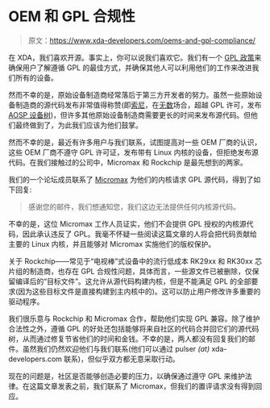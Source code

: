 # OEM 和 GPL 合规性

> 原文：<https://www.xda-developers.com/oems-and-gpl-compliance/>

在 XDA，我们喜欢开源。事实上，你可以说我们喜欢它。我们有一个 [GPL 政策](http://www.xda-developers.com/android/xda-developers-and-the-gpl/)来确保用户了解遵循 GPL 的最佳方式，并确保其他人可以利用他们的工作来改进我们所有的设备。

然而不幸的是，原始设备制造商经常落后于第三方开发者的努力。虽然一些原始设备制造商的源代码发布非常值得称赞(即[索尼](http://www.xda-developers.com/android/sony-xperia-z-kernel-source-released-prior-to-worldwide-device-launch/)，在[无数](http://www.xda-developers.com/android/an-official-alpha-release-with-kernel-source-who-does-this-sort-of-thing/)场合，超越 GPL 许可，发布 [AOSP 设备树](http://www.xda-developers.com/android/sony-releases-aosp-code-for-xperia-tablet-z-new-httpclient-android-tutorial-available-xda-developer-tv/))，但许多其他原始设备制造商需要更长的时间来发布源代码。但他们最终做到了，为此我们应该为他们鼓掌。

然而不幸的是，最近有许多用户与我们联系，试图提高对一些 OEM 厂商的认识，这些 OEM 厂商不遵守 GPL 许可证，发布带有 Linux 内核的设备，但拒绝发布源代码。在我们接触过的公司中，Micromax 和 Rockchip 是最先想到的两家。

我们的一个论坛成员联系了 [Micromax](http://forum.xda-developers.com/forumdisplay.php?f=2142) 为他们的内核请求 GPL 源代码，得到了如下回复:

> 感谢您的邮件，我们想通知您，我们这边无法提供任何内核源代码。

不幸的是，这位 Micromax 工作人员证实，他们不会提供 GPL 授权的内核源代码，因此承认违反了 GPL。我毫不怀疑一些阅读这篇文章的人将会把代码贡献给主要的 Linux 内核，并且能够对 Micromax 实施他们的版权保护。

关于 Rockchip——常见于“电视棒”式设备中的流行低成本 RK29xx 和 RK30xx 芯片组的制造商，也存在 GPL 合规性问题，具体而言，一些源文件已被删除，仅保留编译后的“目标文件”。这允许从源代码构建内核，但是不能满足 GPL 的全部要求(因为这些目标文件是直接构建到主内核中的)。这可以防止用户修改许多重要的驱动程序。

我们很乐意与 Rockchip 和 Micromax 合作，帮助他们实现 GPL 兼容。除了维护合法性之外，遵循 GPL 的好处还包括能够将来自社区的代码合并回它们的源代码树，从而通过修复节省他们的时间和金钱。不幸的是，两人都没有回复我们的邮件。虽然我们仍然欢迎他们与我们联系(他们可以通过 pulser _(at)_ xda-developers.com 联系)，但似乎双方都无意采取行动。

现在的问题是，社区是否能够创造必要的压力，以确保通过遵守 GPL 来维护法律。在这篇文章发表之前，我们联系了 Micromax，但我们的置评请求没有得到回应。